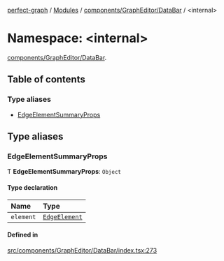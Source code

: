 [perfect-graph](../README.md) / [Modules](../modules.md) / [components/GraphEditor/DataBar](components_GraphEditor_DataBar.md) / <internal\>

# Namespace: <internal\>

[components/GraphEditor/DataBar](components_GraphEditor_DataBar.md).<internal>

## Table of contents

### Type aliases

- [EdgeElementSummaryProps](components_GraphEditor_DataBar._internal_.md#edgeelementsummaryprops)

## Type aliases

### EdgeElementSummaryProps

Ƭ **EdgeElementSummaryProps**: `Object`

#### Type declaration

| Name | Type |
| :------ | :------ |
| `element` | [`EdgeElement`](components_ClusterNodeContainer._internal_.md#edgeelement) |

#### Defined in

[src/components/GraphEditor/DataBar/index.tsx:273](https://github.com/MaastrichtU-IDS/perfect-graph/blob/27ebaf3/src/components/GraphEditor/DataBar/index.tsx#L273)
